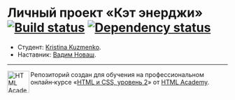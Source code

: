 # Личный проект «Кэт энерджи» [![Build status][travis-image]][travis-url] [![Dependency status][dependency-image]][dependency-url]

* Студент: [Kristina Kuzmenko](https://up.htmlacademy.ru/adaptive/18/user/608749).
* Наставник: [Вадим Новаш](https://htmlacademy.ru/profile/id8589).

---

<a href="https://htmlacademy.ru/intensive/adaptive"><img align="left" width="50" height="50" alt="HTML Academy" src="https://up.htmlacademy.ru/static/img/intensive/adaptive/logo-for-github-2.png"></a>

Репозиторий создан для обучения на профессиональном онлайн‑курсе «[HTML и CSS, уровень 2](https://htmlacademy.ru/intensive/adaptive)» от [HTML Academy](https://htmlacademy.ru).

[travis-image]: https://travis-ci.com/htmlacademy-adaptive/608749-cat-energy-18.svg?branch=master
[travis-url]: https://travis-ci.com/htmlacademy-adaptive/608749-cat-energy-18
[dependency-image]: https://david-dm.org/htmlacademy-adaptive/608749-cat-energy-18/dev-status.svg?style=flat-square
[dependency-url]: https://david-dm.org/htmlacademy-adaptive/608749-cat-energy-18?type=dev
